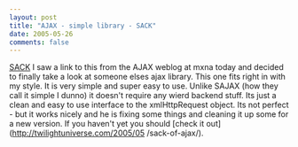 ```yaml
---
layout: post
title: "AJAX - simple library - SACK"
date: 2005-05-26
comments: false
---
```

[SACK](http://twilightuniverse.com/2005/05/sack-of-ajax/) I saw a link to this
from the AJAX weblog at mxna today and decided to finally take a look at
someone elses ajax library. This one fits right in with my style. It is very
simple and super easy to use. Unlike SAJAX (how they call it simple I dunno)
it doesn't require any wierd backend stuff. Its just a clean and easy to use
interface to the xmlHttpRequest object. Its not perfect - but it works nicely
and he is fixing some things and cleaning it up some for a new version. If you
haven't yet you should [check it out](http://twilightuniverse.com/2005/05
/sack-of-ajax/).

